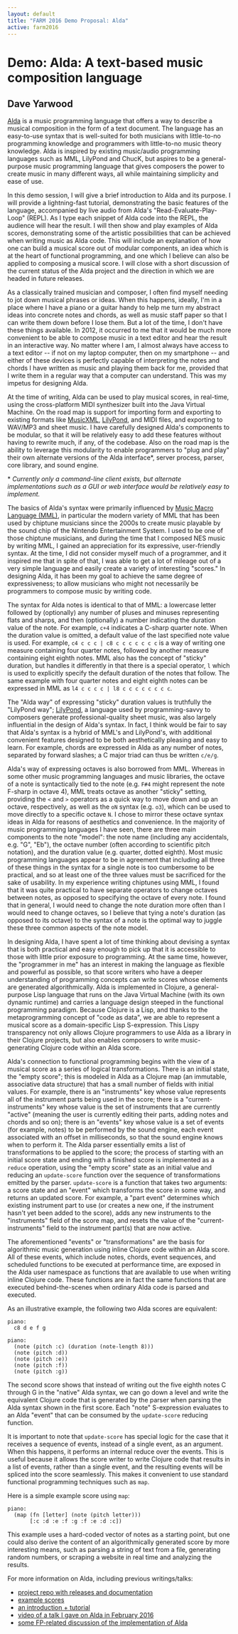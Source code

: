 ```yaml
---
layout: default
title: "FARM 2016 Demo Proposal: Alda"
active: farm2016
---
```


# Demo: Alda: A text-based music composition language

## Dave Yarwood

[Alda](https://github.com/alda-lang/alda) is a music programming language that offers a way to describe a musical composition in the form of a text document. The language has an easy-to-use syntax that is well-suited for both musicians with little-to-no programming knowledge and programmers with little-to-no music theory knowledge. Alda is inspired by existing music/audio programming languages such as MML, LilyPond and ChucK, but aspires to be a general-purpose music programming language that gives composers the power to create music in many different ways, all while maintaining simplicity and ease of use.

In this demo session, I will give a brief introduction to Alda and its purpose. I will provide a lightning-fast tutorial, demonstrating the basic features of the language, accompanied by live audio from Alda's "Read-Evaluate-Play-Loop" (REPL). As I type each snippet of Alda code into the REPL, the audience will hear the result. I will then show and play examples of Alda scores, demonstrating some of the artistic possibilities that can be achieved when writing music as Alda code. This will include an explanation of how one can build a musical score out of modular components, an idea which is at the heart of functional programming, and one which I believe can also be applied to composing a musical score. I will close with a short discussion of the current status of the Alda project and the direction in which we are headed in future releases.

As a classically trained musician and composer, I often find myself needing to jot down musical phrases or ideas. When this happens, ideally, I'm in a place where I have a piano or a guitar handy to help me turn my abstract ideas into concrete notes and chords, as well as music staff paper so that I can write them down before I lose them. But a lot of the time, I don't have these things available. In 2012, it occurred to me that it would be much more convenient to be able to compose music in a text editor and hear the result in an interactive way. No matter where I am, I almost always have access to a text editor -- if not on my laptop computer, then on my smartphone -- and either of these devices is perfectly capable of interpreting the notes and chords I have written as music and playing them back for me, provided that I write them in a regular way that a computer can understand. This was my impetus for designing Alda.

At the time of writing, Alda can be used to play musical scores, in real-time, using the cross-platform MIDI synthesizer built into the Java Virtual Machine. On the road map is support for importing form and exporting to existing formats like [MusicXML](http://www.musicxml.com/), [LilyPond]((http://lilypond.org/)), and MIDI files, and exporting to WAV/MP3 and sheet music. I have carefully designed Alda's components to be modular, so that it will be relatively easy to add these features without having to rewrite much, if any, of the codebase. Also on the road map is the ability to leverage this modularity to enable programmers to "plug and play" their own alternate versions of the Alda interface\*, server process, parser, core library, and sound engine.

\* _Currently only a command-line client exists, but alternate implementations such as a GUI or web interface would be relatively easy to implement._

The basics of Alda's syntax were primarily influenced by [Music Macro Language (MML)](https://en.wikipedia.org/wiki/Music_Macro_Language), in particular the modern variety of MML that has been used by chiptune musicians since the 2000s to create music playable by the sound chip of the Nintendo Entertainment System. I used to be one of those chiptune musicians, and during the time that I composed NES music by writing MML, I gained an appreciation for its expressive, user-friendly syntax. At the time, I did not consider myself much of a programmer, and it inspired me that in spite of that, I was able to get a lot of mileage out of a very simple language and easily create a variety of interesting "scores." In designing Alda, it has been my goal to achieve the same degree of expressiveness; to allow musicians who might not necessarily be programmers to compose music by writing code.

The syntax for Alda notes is identical to that of MML: a lowercase letter followed by (optionally) any number of pluses and minuses representing flats and sharps, and then (optionally) a number indicating the duration value of the note. For example, `c+4` indicates a C-sharp quarter note. When the duration value is omitted, a default value of the last specified note value is used. For example, `c4 c c c | c8 c c c c c c c` is a way of writing one measure containing four quarter notes, followed by another measure containing eight eighth notes. MML also has the concept of "sticky" duration, but handles it differently in that there is a special operator, `l` which is used to explicitly specify the default duration of the notes that follow. The same example with four quarter notes and eight eighth notes can be expressed in MML as `l4 c c c c | l8 c c c c c c c c`.

The "Alda way" of expressing "sticky" duration values is truthfully the "LilyPond way"; [LilyPond](http://lilypond.org/), a language used by programming-savvy to composers generate professional-quality sheet music, was also largely influential in the design of Alda's syntax. In fact, I think would be fair to say that Alda's syntax is a hybrid of MML's and LilyPond's, with additional convenient features designed to be both aesthetically pleasing and easy to learn. For example, chords are expressed in Alda as any number
of notes, separated by forward slashes; a C major triad can thus be written `c/e/g`.

Alda's way of expressing octaves is also borrowed from MML. Whereas in some other music programming languages and music libraries, the octave of a note is syntactically tied to the note (e.g. `F#4` might represent the note F-sharp in octave 4), MML treats octave as another "sticky" setting, providing the `<` and `>` operators as a quick way to move down and up an octave, respectively, as well as the `oN` syntax (e.g. `o3`), which can be used to move directly to a specific octave `N`. I chose to mirror these octave syntax ideas in Alda for reasons of aesthetics and convenience. In the majority of music programming languages I have seen, there are three main components to the note "model": the note name (including any accidentals, e.g. "G", "Eb"), the octave number (often according to scientific pitch notation), and the duration value (e.g. quarter, dotted eighth). Most music programming languages appear to be in agreement that including all three of these things in the syntax for a single note is too cumbersome to be practical, and so at least one of the three values must be sacrificed for the sake of usability. In my experience writing chiptunes using MML, I found that it was quite practical to have separate operators to change octaves between notes, as opposed to specifying the octave of every note. I found that in general, I would need to change the note duration more often than I would need to change octaves, so I believe that tying a note's duration (as opposed to its octave) to the syntax of a note is the optimal way to juggle these three common aspects of the note model.

In designing Alda, I have spent a lot of time thinking about devising a syntax that is both practical and easy enough to pick up that it is accessible to those with little prior exposure to programming. At the same time, however, the "programmer in me" has an interest in making the language as flexible and powerful as possible, so that score writers who have a deeper understanding of programming concepts can write scores whose elements are generated algorithmically. Alda is implemented in Clojure, a general-purpose Lisp language that runs on the Java Virtual Machine (with its own dynamic runtime) and carries a language design steeped in the functional programming paradigm. Because Clojure is a Lisp, and thanks to the metaprogramming concept of "code as data", we are able to represent a musical score as a domain-specific Lisp S-expression. This Lispy transparency not only allows Clojure programmers to use Alda as a library in their Clojure projects, but also enables composers to write music-generating Clojure code within an Alda score.

Alda's connection to functional programming begins with the view of a musical score as a series of logical transformations. There is an initial state, the "empty score"; this is modeled in Alda as a Clojure map (an immutable, associative data structure) that has a small number of fields with initial values. For example, there is an "instruments" key whose value represents all of the instrument parts being used in the score; there is a "current-instruments" key whose value is the set of instruments that are currently "active" (meaning the user is currently editing their parts, adding notes and chords and so on); there is an "events" key whose value is a set of events (for example, notes) to be performed by the sound engine, each event associated with an offset in milliseconds, so that the sound engine knows when to perform it. The Alda parser essentially emits a list of transformations to be applied to the score; the process of starting with an initial score state and ending with a finished score is implemented as a `reduce` operation, using the "empty score" state as an initial value and reducing an `update-score` function over the sequence of transformations emitted by the parser. `update-score` is a function that takes two arguments: a score state and an "event" which transforms the score in some way, and returns an updated score. For example, a "part event" determines which existing instrument part to use (or creates a new one, if the instrument hasn't yet been added to the score), adds any new instruments to the "instruments" field of the score map, and resets the value of the "current-instruments" field to the instrument part(s) that are now active.

The aforementioned "events" or "transformations" are the basis for algorithmic music generation using inline Clojure code within an Alda score. All of these events, which include notes, chords, event sequences, and scheduled functions to be executed at performance time, are exposed in the Alda user namespace as functions that are available to use when writing inline Clojure code. These functions are in fact the same functions that are executed behind-the-scenes when ordinary Alda code is parsed and executed.

As an illustrative example, the following two Alda scores are equivalent:

```
piano:
  c8 d e f g
```

```
piano:
  (note (pitch :c) (duration (note-length 8)))
  (note (pitch :d))
  (note (pitch :e))
  (note (pitch :f))
  (note (pitch :g))
```

The second score shows that instead of writing out the five eighth notes C through G in the "native" Alda syntax, we can go down a level and write the equivalent Clojure code that is generated by the parser when parsing the Alda syntax shown in the first score. Each "note" S-expression evaluates to an Alda "event" that can be consumed by the `update-score` reducing function.

It is important to note that `update-score` has special logic for the case that it receives a sequence of events, instead of a single event, as an argument. When this happens, it performs an internal reduce over the events. This is useful because it allows the score writer to write Clojure code that results in a list of events, rather than a single event, and the resulting events will be spliced into the score seamlessly. This makes it convenient to use standard functional programming techniques such as `map`.

Here is a simple example score using `map`:

```
piano:
  (map (fn [letter] (note (pitch letter)))
       [:c :d :e :f :g :f :e :d :c])
```

This example uses a hard-coded vector of notes as a starting point, but one could also derive the content of an algorithmically generated score by more interesting means, such as parsing a string of text from a file, generating random numbers, or scraping a website in real time and analyzing the results.

For more information on Alda, including previous writings/talks:

  - [project repo with releases and documentation](https://github.com/alda-lang/alda)
  - [example scores](https://github.com/alda-lang/alda/tree/master/examples)
  - [an introduction + tutorial](http://blog.djy.io/alda-a-manifesto-and-gentle-introduction/)
  - [video of a talk I gave on Alda in February 2016](http://blog.djy.io/alda-a-music-programming-language-built-with-clojure/)
  - [some FP-related discussion of the implementation of Alda](http://blog.djy.io/alda-for-clojurists/)
